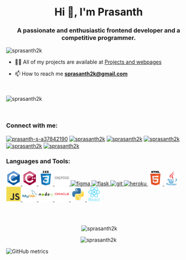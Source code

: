 <h1 align="center">Hi 👋, I'm Prasanth</h1>
<h3 align="center">A passionate and enthusiastic frontend developer and a competitive programmer.</h3>

<p align="left"> <img src="https://komarev.com/ghpvc/?username=sprasanth2k&label=Profile%20views&color=0e75b6&style=flat" alt="sprasanth2k" /> </p>


- 👨‍💻 All of my projects are available at [Projects and webpages](https://github.com/sprasanth2k?tab=repositories)

- 📫 How to reach me **sprasanth2k@gmail.com**
<br>

<p align="left"><img width="500" height="220" src="https://github-readme-stats.vercel.app/api/top-langs?username=sprasanth2k&&theme=tokyonight&show_icons=true&locale=en&layout=compact" alt="sprasanth2k" /></p>
<br>
<h3 align="left">Connect with me:</h3>
<p align="left">
<a href="https://linkedin.com/in/prasanth-s-a37842190" target="blank"><img align="center" src="https://raw.githubusercontent.com/rahuldkjain/github-profile-readme-generator/master/src/images/icons/Social/linked-in-alt.svg" alt="prasanth-s-a37842190" height="30" width="40" /></a>
<a href="https://www.codechef.com/users/sprasanth2k" target="blank"><img align="center" src="https://cdn.jsdelivr.net/npm/simple-icons@3.1.0/icons/codechef.svg" alt="sprasanth2k" height="30" width="40" /></a>
<a href="https://www.hackerrank.com/sprasanth2k" target="blank"><img align="center" src="https://raw.githubusercontent.com/rahuldkjain/github-profile-readme-generator/master/src/images/icons/Social/hackerrank.svg" alt="sprasanth2k" height="30" width="40" /></a>
<a href="https://codeforces.com/profile/sprasanth2k" target="blank"><img align="center" src="https://cdn.jsdelivr.net/npm/simple-icons@3.0.1/icons/codeforces.svg" alt="sprasanth2k" height="30" width="40" /></a>
<a href="https://www.leetcode.com/sprasanth2k" target="blank"><img align="center" src="https://raw.githubusercontent.com/rahuldkjain/github-profile-readme-generator/master/src/images/icons/Social/leet-code.svg" alt="sprasanth2k" height="30" width="40" /></a>
<a href="https://auth.geeksforgeeks.org/user/sprasanth2k/profile" target="blank"><img align="center" src="https://raw.githubusercontent.com/rahuldkjain/github-profile-readme-generator/master/src/images/icons/Social/geeks-for-geeks.svg" alt="sprasanth2k" height="30" width="40" /></a>
</p>

<h3 align="left">Languages and Tools:</h3>
<p align="left">  <a href="https://www.cprogramming.com/" target="_blank"> <img src="https://raw.githubusercontent.com/devicons/devicon/master/icons/c/c-original.svg" alt="c" width="40" height="40"/> </a> <a href="https://www.w3schools.com/cpp/" target="_blank"> <img src="https://raw.githubusercontent.com/devicons/devicon/master/icons/cplusplus/cplusplus-original.svg" alt="cplusplus" width="40" height="40"/> </a> <a href="https://www.w3schools.com/css/" target="_blank"> <img src="https://raw.githubusercontent.com/devicons/devicon/master/icons/css3/css3-original-wordmark.svg" alt="css3" width="40" height="40"/> </a> <a href="https://expressjs.com" target="_blank"> <img src="https://raw.githubusercontent.com/devicons/devicon/master/icons/express/express-original-wordmark.svg" alt="express" width="40" height="40"/> </a> <a href="https://www.figma.com/" target="_blank"> <img src="https://www.vectorlogo.zone/logos/figma/figma-icon.svg" alt="figma" width="40" height="40"/> </a> <a href="https://flask.palletsprojects.com/" target="_blank"> <img src="https://www.vectorlogo.zone/logos/pocoo_flask/pocoo_flask-icon.svg" alt="flask" width="40" height="40"/> </a> <a href="https://git-scm.com/" target="_blank"> <img src="https://www.vectorlogo.zone/logos/git-scm/git-scm-icon.svg" alt="git" width="40" height="40"/> </a> <a href="https://heroku.com" target="_blank"> <img src="https://www.vectorlogo.zone/logos/heroku/heroku-icon.svg" alt="heroku" width="40" height="40"/> </a> <a href="https://www.w3.org/html/" target="_blank"> <img src="https://raw.githubusercontent.com/devicons/devicon/master/icons/html5/html5-original-wordmark.svg" alt="html5" width="40" height="40"/> </a> <a href="https://www.java.com" target="_blank"> <img src="https://raw.githubusercontent.com/devicons/devicon/master/icons/java/java-original.svg" alt="java" width="40" height="40"/> </a> <a href="https://developer.mozilla.org/en-US/docs/Web/JavaScript" target="_blank"> <img src="https://raw.githubusercontent.com/devicons/devicon/master/icons/javascript/javascript-original.svg" alt="javascript" width="40" height="40"/> </a> <a href="https://www.mysql.com/" target="_blank"> <img src="https://raw.githubusercontent.com/devicons/devicon/master/icons/mysql/mysql-original-wordmark.svg" alt="mysql" width="40" height="40"/> </a> <a href="https://nodejs.org" target="_blank"> <img src="https://raw.githubusercontent.com/devicons/devicon/master/icons/nodejs/nodejs-original-wordmark.svg" alt="nodejs" width="40" height="40"/> </a> <a href="https://www.oracle.com/" target="_blank"> <img src="https://raw.githubusercontent.com/devicons/devicon/master/icons/oracle/oracle-original.svg" alt="oracle" width="40" height="40"/> </a> <a href="https://www.python.org" target="_blank"> <img src="https://raw.githubusercontent.com/devicons/devicon/master/icons/python/python-original.svg" alt="python" width="40" height="40"/> </a> <a href="https://reactjs.org/" target="_blank"> <img src="https://raw.githubusercontent.com/devicons/devicon/master/icons/react/react-original-wordmark.svg" alt="react" width="40" height="40"/> </a> </p>

<br><br>
<p align="center">&nbsp;<img  width="600" height="250" src="https://github-readme-stats.vercel.app/api?username=sprasanth2k&theme=tokyonight&show_icons=true&locale=en" alt="sprasanth2k" /></p>

<p align="center"><img width="600" height="250" src="https://github-readme-streak-stats.herokuapp.com/?user=sprasanth2k&theme=tokyonight" alt="sprasanth2k" /></p>

![GitHub metrics](https://metrics.lecoq.io/sprasanth2k)



